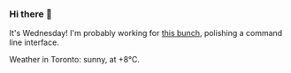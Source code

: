 ### Hi there :wave:

It's Wednesday! I'm probably working for [this bunch](https://github.com/kohofinancial), polishing a command line interface.

Weather in Toronto: sunny, at +8°C.
